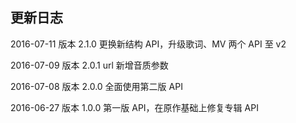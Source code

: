 ## 更新日志

2016-07-11 版本 2.1.0    更换新结构 API，升级歌词、MV 两个 API 至 v2

2016-07-09 版本 2.0.1    url 新增音质参数

2016-07-08 版本 2.0.0    全面使用第二版 API

2016-06-27 版本 1.0.0    第一版 API，在原作基础上修复专辑 API

